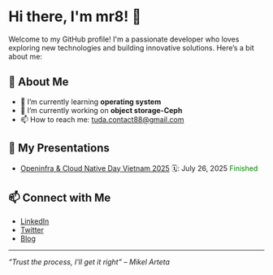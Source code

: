 # Hi there, I'm mr8! 👋

Welcome to my GitHub profile! I'm a passionate developer who loves exploring new technologies and building innovative solutions. Here’s a bit about me:

## 🚀 About Me

- 🌱 I’m currently learning **operating system**
- 💼 I’m currently working on **object storage-Ceph**
- 📫 How to reach me: tuda.contact88@gmail.com

[comment]: <## 📊 GitHub Stats>

[comment]: <![batamsieuhang's GitHub stats](https://github-readme-stats.vercel.app/api?username=batamsieuhang&show_icons=true&theme=radical)> 


[comment]: <![Top Langs](https://github-readme-stats.vercel.app/api/top-langs/?username=batamsieuhang&layout=compact&theme=radical)> 

## 🎤 My Presentations

- [Openinfra & Cloud Native Day Vietnam 2025](https://2025.vietopeninfra.org) 🗓️: July 26, 2025 <span style="color:green;">Finished</span>

## 📫 Connect with Me

- [LinkedIn](https://www.linkedin.com/in/tuda)
- [Twitter](https://twitter.com/batamsieuhang)
- [Blog](https://mr4x2.com/)

---

*“Trust the process, I'll get it right” – Mikel Arteta*
